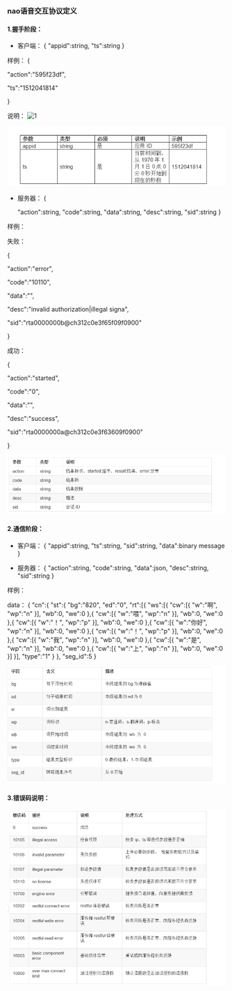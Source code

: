 ### nao语音交互协议定义

#### 1.握手阶段：

* 客户端：
{
    "appid":string,
    "ts":string
}

 样例：
 {

   "action":"595f23df",
  
   "ts":"1512041814"
  
 }

说明：
![1](https://github.com/yanzhitech/asrService/blob/master/document/1.PNG)

![1](1.png)

* 服务器：
{

    "action":string,
    "code":string,
    "data":string,
    "desc":string,
    "sid":string
}

样例：

失败：

 {

   "action":"error",
   
   "code":"10110",
 
   "data":"",
   
   "desc":"invalid authorization|illegal signa",

   "sid":"rta0000000b@ch312c0e3f65f09f0900"
  
 }

成功：

 {

   "action":"started",
   
   "code":"0",
 
   "data":"",
   
   "desc":"success",

   "sid":"rta0000000a@ch312c0e3f63609f0900"
  
 }

![2](2.png)


#### 2.通信阶段：

* 客户端：
{
    "appid":string,
    "ts":string,
    "sid":string,
    "data":binary message
}

* 服务器：
{
        "action":string,
        "code":string,
        "data":json,
        "desc":string,
        "sid":string
}

样例：

data：
    {
        "cn":{
            "st":{
                "bg":"820",
                "ed":"0",
                "rt":[{
                    "ws":[{
                        "cw":[{
                            "w":"啊",
                            "wp":"n"
                        }],
                        "wb":0,
                        "we":0
                    },{
                        "cw":[{
                            "w":"喂",
                            "wp":"n"
                        }],
                        "wb":0,
                        "we":0
                    },{
                        "cw":[{
                            "w":"！",
                            "wp":"p"
                        }],
                        "wb":0,
                        "we":0
                    },{
                        "cw":[{
                            "w":"你好",
                            "wp":"n"
                        }],
                        "wb":0,
                        "we":0
                    },{
                        "cw":[{
                            "w":"！",
                            "wp":"p"
                        }],
                        "wb":0,
                        "we":0
                    },{
                        "cw":[{
                            "w":"我",
                            "wp":"n"
                        }],
                        "wb":0,
                        "we":0
                    },{
                        "cw":[{
                            "w":"是",
                            "wp":"n"
                        }],
                        "wb":0,
                        "we":0
                    },{
                        "cw":[{
                                "w":"上",
                                "wp":"n"
                        }],
                        "wb":0,
                        "we":0
                    }]
                }],
                "type":"1"
            }
        },
        "seg_id":5
    }
	
	
![3](3.png)

#### 3.错误码说明：

![4](4.png)
